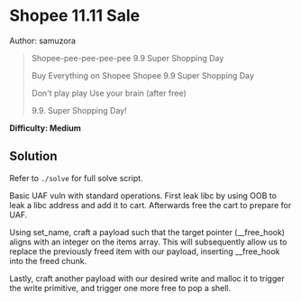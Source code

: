 # Shopee 11.11 Sale

Author: samuzora

> Shopee-pee-pee-pee-pee 9.9 Super Shopping Day
> 
> Buy Everything on Shopee Shopee 9.9 Super Shopping Day
> 
> Don't play play Use your brain (after free)
> 
> 9.9. Super Shopping Day!

**Difficulty: Medium**

## Solution

Refer to `./solve` for full solve script.

Basic UAF vuln with standard operations. First leak libc by using OOB to leak a libc address and add it to cart. Afterwards free the cart to prepare for UAF.

Using set_name, craft a payload such that the target pointer (__free_hook) aligns with an integer on the items array. This will subsequently allow us to replace the previously freed item with our payload, inserting __free_hook into the freed chunk.

Lastly, craft another payload with our desired write and malloc it to trigger the write primitive, and trigger one more free to pop a shell.
